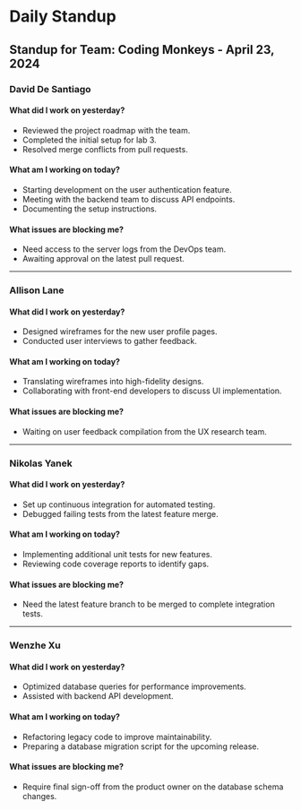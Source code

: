 # Daily Standup

## Standup for Team: Coding Monkeys - April 23, 2024

### David De Santiago
#### What did I work on yesterday?
- Reviewed the project roadmap with the team.
- Completed the initial setup for lab 3.
- Resolved merge conflicts from pull requests.

#### What am I working on today?
- Starting development on the user authentication feature.
- Meeting with the backend team to discuss API endpoints.
- Documenting the setup instructions.

#### What issues are blocking me?
- Need access to the server logs from the DevOps team.
- Awaiting approval on the latest pull request.

---

### Allison Lane
#### What did I work on yesterday?
- Designed wireframes for the new user profile pages.
- Conducted user interviews to gather feedback.

#### What am I working on today?
- Translating wireframes into high-fidelity designs.
- Collaborating with front-end developers to discuss UI implementation.

#### What issues are blocking me?
- Waiting on user feedback compilation from the UX research team.

---

### Nikolas Yanek
#### What did I work on yesterday?
- Set up continuous integration for automated testing.
- Debugged failing tests from the latest feature merge.

#### What am I working on today?
- Implementing additional unit tests for new features.
- Reviewing code coverage reports to identify gaps.

#### What issues are blocking me?
- Need the latest feature branch to be merged to complete integration tests.

---

### Wenzhe Xu
#### What did I work on yesterday?
- Optimized database queries for performance improvements.
- Assisted with backend API development.

#### What am I working on today?
- Refactoring legacy code to improve maintainability.
- Preparing a database migration script for the upcoming release.

#### What issues are blocking me?
- Require final sign-off from the product owner on the database schema changes.
